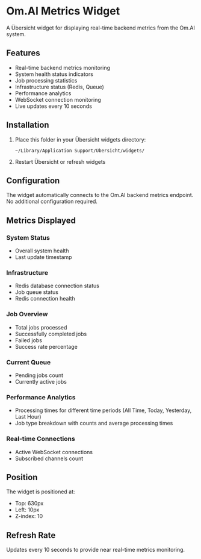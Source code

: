 # Om.AI Metrics Widget

A Übersicht widget for displaying real-time backend metrics from the Om.AI system.

## Features

- Real-time backend metrics monitoring
- System health status indicators
- Job processing statistics
- Infrastructure status (Redis, Queue)
- Performance analytics
- WebSocket connection monitoring
- Live updates every 10 seconds

## Installation

1. Place this folder in your Übersicht widgets directory:
   ```
   ~/Library/Application Support/Übersicht/widgets/
   ```

2. Restart Übersicht or refresh widgets

## Configuration

The widget automatically connects to the Om.AI backend metrics endpoint. No additional configuration required.

## Metrics Displayed

### System Status
- Overall system health
- Last update timestamp

### Infrastructure
- Redis database connection status
- Job queue status
- Redis connection health

### Job Overview
- Total jobs processed
- Successfully completed jobs
- Failed jobs
- Success rate percentage

### Current Queue
- Pending jobs count
- Currently active jobs

### Performance Analytics
- Processing times for different time periods (All Time, Today, Yesterday, Last Hour)
- Job type breakdown with counts and average processing times

### Real-time Connections
- Active WebSocket connections
- Subscribed channels count

## Position

The widget is positioned at:
- Top: 630px
- Left: 10px
- Z-index: 10

## Refresh Rate

Updates every 10 seconds to provide near real-time metrics monitoring. 
